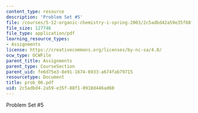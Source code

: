 ```yaml
---
content_type: resource
description: 'Problem Set #5'
file: /courses/5-12-organic-chemistry-i-spring-2003/2c5adbd42a59e35f88f10918d446ad60_prob_06.pdf
file_size: 127746
file_type: application/pdf
learning_resource_types:
- Assignments
license: https://creativecommons.org/licenses/by-nc-sa/4.0/
ocw_type: OCWFile
parent_title: Assignments
parent_type: CourseSection
parent_uid: fe6d75e3-8e91-1674-6933-a674fab79715
resourcetype: Document
title: prob_06.pdf
uid: 2c5adbd4-2a59-e35f-88f1-0918d446ad60
---
```

Problem Set #5